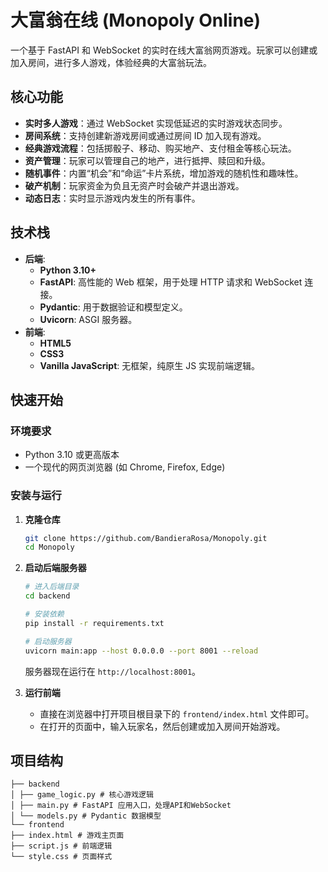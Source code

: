 # 大富翁在线 (Monopoly Online)

一个基于 FastAPI 和 WebSocket 的实时在线大富翁网页游戏。玩家可以创建或加入房间，进行多人游戏，体验经典的大富翁玩法。

## 核心功能

- **实时多人游戏**：通过 WebSocket 实现低延迟的实时游戏状态同步。
- **房间系统**：支持创建新游戏房间或通过房间 ID 加入现有游戏。
- **经典游戏流程**：包括掷骰子、移动、购买地产、支付租金等核心玩法。
- **资产管理**：玩家可以管理自己的地产，进行抵押、赎回和升级。
- **随机事件**：内置“机会”和“命运”卡片系统，增加游戏的随机性和趣味性。
- **破产机制**：玩家资金为负且无资产时会破产并退出游戏。
- **动态日志**：实时显示游戏内发生的所有事件。

## 技术栈

- **后端**:
  - **Python 3.10+**
  - **FastAPI**: 高性能的 Web 框架，用于处理 HTTP 请求和 WebSocket 连接。
  - **Pydantic**: 用于数据验证和模型定义。
  - **Uvicorn**: ASGI 服务器。
- **前端**:
  - **HTML5**
  - **CSS3**
  - **Vanilla JavaScript**: 无框架，纯原生 JS 实现前端逻辑。

## 快速开始

### 环境要求

- Python 3.10 或更高版本
- 一个现代的网页浏览器 (如 Chrome, Firefox, Edge)

### 安装与运行

1.  **克隆仓库**
    ```bash
    git clone https://github.com/BandieraRosa/Monopoly.git
    cd Monopoly
    ```

2.  **启动后端服务器**
    ```bash
    # 进入后端目录
    cd backend
    
    # 安装依赖
    pip install -r requirements.txt
    
    # 启动服务器
    uvicorn main:app --host 0.0.0.0 --port 8001 --reload
    ```
    服务器现在运行在 `http://localhost:8001`。

3.  **运行前端**
    - 直接在浏览器中打开项目根目录下的 `frontend/index.html` 文件即可。
    - 在打开的页面中，输入玩家名，然后创建或加入房间开始游戏。

## 项目结构

```
├── backend
│ ├── game_logic.py # 核心游戏逻辑
│ ├── main.py # FastAPI 应用入口，处理API和WebSocket
│ └── models.py # Pydantic 数据模型
└── frontend
├── index.html # 游戏主页面
├── script.js # 前端逻辑
└── style.css # 页面样式
```